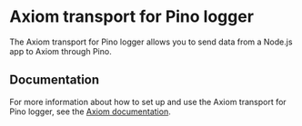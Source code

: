 # Axiom transport for Pino logger

The Axiom transport for Pino logger allows you to send data from a Node.js app to Axiom through Pino.

## Documentation

For more information about how to set up and use the Axiom transport for Pino logger, see the [Axiom documentation](https://axiom.co/docs/guides/pino).